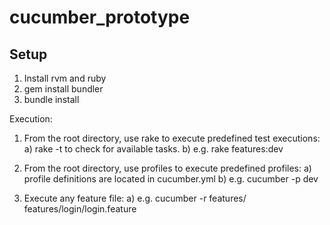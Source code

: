 cucumber_prototype
==================

Setup
------------------

1) Install rvm and ruby
2) gem install bundler
3) bundle install

Execution:

1) From the root directory, use rake to execute predefined test executions: 
    a) rake -t to check for available tasks.
    b) e.g. rake features:dev

2) From the root directory, use profiles to execute predefined profiles:
    a) profile definitions are located in cucumber.yml
    b) e.g. cucumber -p dev

3) Execute any feature file:
    a) e.g. cucumber -r features/ features/login/login.feature 
